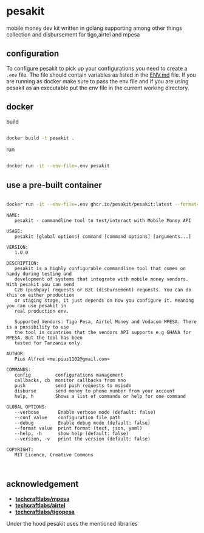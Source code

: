 # pesakit
mobile money dev kit written in golang supporting among other things collection and disbursement for tigo,airtel and mpesa


## configuration

To configure pesakit to pick up your configurations you need to create a `.env` file.
The file should contain variables as listed in the [ENV.md](ENV.md) file. If you are running as docker
make sure to pass the env file and if you are using pesakit as an executable put the env file in the current working directory.


## docker

build
```bash

docker build -t pesakit .

```

run

```bash

docker run -it --env-file=.env pesakit

```


## use a pre-built container

```bash

docker run -it --env-file=.env ghcr.io/pesakit/pesakit:latest --format=json config print 

```






```text
NAME:
   pesakit - commandline tool to test/interact with Mobile Money API

USAGE:
   pesakit [global options] command [command options] [arguments...]

VERSION:
   1.0.0

DESCRIPTION:
   pesakit is a highly configurable commandline tool that comes on handy during testing and
   development of systems that integrate with mobile money vendors. With pesakit you can send
   C2B (pushpay) requests or B2C (disbursement) requests. You can do this on either production
   or staging stage, it just depends on how you configure it. Meaning you can use pesakit in
   real production env.
   
   Supported Vendors: Tigo Pesa, Airtel Money and Vodacom MPESA. There is a possibility to use
   the tool in countries that the vendors API supports e.g GHANA for MPESA. But the tool has been
   tested for Tanzania only.

AUTHOR:
   Pius Alfred <me.pius1102@gmail.com>

COMMANDS:
   config         configurations management
   callbacks, cb  monitor callbacks from mno
   push           send push requests to msisdn
   disburse       send money to phone number from your account
   help, h        Shows a list of commands or help for one command

GLOBAL OPTIONS:
   --verbose       Enable verbose mode (default: false)
   --conf value    configuration file path
   --debug         Enable debug mode (default: false)
   --format value  print format (text, json, yaml)
   --help, -h      show help (default: false)
   --version, -v   print the version (default: false)

COPYRIGHT:
   MIT Licence, Creative Commons
   
   

```



## acknowledgement

- [**techcraftlabs/mpesa**](https://github.com/techcraftlabs/mpesa)
- [**techcraftlabs/airtel**](https://github.com/techcraftlabs/airtel)
- [**techcraftlabs/tigopesa**](https://github.com/techcraftlabs/tigopesa)


Under the hood pesakit uses the mentioned libraries